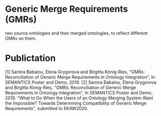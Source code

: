 # Generic Merge Requirements (GMRs)
two source ontologies and their merged ontologies, to reflect different GMRs on them.

# Publictation
[1] Samira Babalou, Elena Grygorova and Birgitta König-Ries, "GMRs: Reconciliation of Generic Merge Requirements in Ontology Integration", In SEMANTICS Poster and Demo, 2019.
[2] Samira Babalou, Elena Grygorova and Birgitta König-Ries, "GMRs: Reconciliation of Generic Merge Requirements in Ontology Integration", In SEMANTICS Poster and Demo, 2019. "What to Do When the Users of an Ontology Merging System Want the Impossible? Towards Determining Compatibility of Generic Merge Requirements", submitted to EKAW2020.